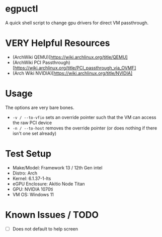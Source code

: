 # egpuctl

A quick shell script to change gpu drivers for direct VM passthrough.


# VERY Helpful Resources

- (ArchWiki QEMU)[https://wiki.archlinux.org/title/QEMU]
- (ArchWiki PCI Passthrough)[https://wiki.archlinux.org/title/PCI_passthrough_via_OVMF]
- (Arch Wiki NVIDIA)[https://wiki.archlinux.org/title/NVIDIA]

# Usage

The options are very bare bones. 

- `-v / --to-vfio` sets an override pointer such that the VM can access the raw PCI device 
- `-n / --to-host` removes the override pointer (or does nothing if there isn't one set already)

# Test Setup

- Make/Model: Framework 13 / 12th Gen intel
- Distro: Arch
- Kernel: 6.1.37-1-lts
- eGPU Enclosure: Akitio Node Titan
- GPU: NVIDIA 1070ti
- VM OS: Windows 11

# Known Issues / TODO

- [ ] Does not default to help screen
